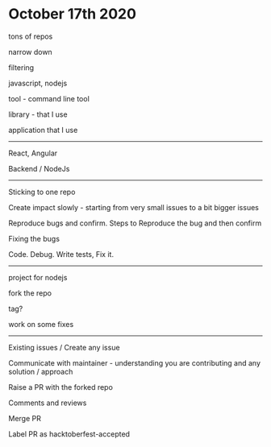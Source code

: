 # October 17th 2020

tons of repos

narrow down

filtering

javascript, nodejs

tool - command line tool

library - that I use

application that I use

---

React, Angular

Backend / NodeJs

---

Sticking to one repo

Create impact slowly - starting from very small issues to a bit bigger issues

Reproduce bugs and confirm. Steps to Reproduce the bug and then confirm

Fixing the bugs

Code. Debug. Write tests, Fix it.

---

project for nodejs

fork the repo

tag?

work on some fixes

---

Existing issues / Create any issue

Communicate with maintainer - understanding you are
contributing and any solution / approach

Raise a PR with the forked repo

Comments and reviews

Merge PR

Label PR as hacktoberfest-accepted
